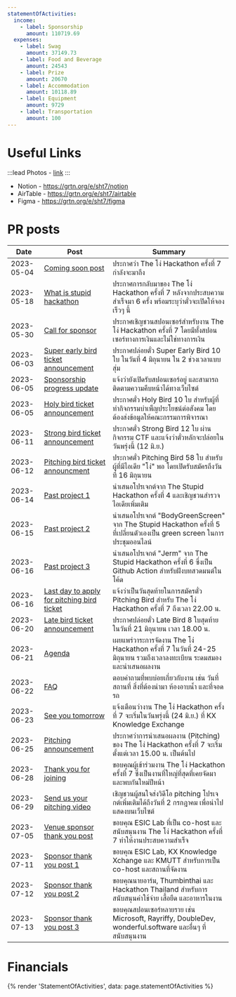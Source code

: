 ```yaml
---
statementOfActivities:
  income:
    - label: Sponsorship
      amount: 110719.69
  expenses:
    - label: Swag
      amount: 37149.73
    - label: Food and Beverage
      amount: 24543
    - label: Prize
      amount: 20670
    - label: Accommodation
      amount: 10118.89
    - label: Equipment
      amount: 9729
    - label: Transportation
      amount: 100
---
```


# Useful Links

:::lead
Photos - [link](https://drive.google.com/drive/folders/1me6M9o8yriJM797jVpgNaxwZCSAu8kv7)
:::

- Notion - https://grtn.org/e/sht7/notion
- AirTable - https://grtn.org/e/sht7/airtable
- Figma - https://grtn.org/e/sht7/figma

# PR posts

<!-- prettier-ignore -->
| Date | Post | Summary |
|---|---|---|
| 2023-05-04 | [Coming soon post](https://www.facebook.com/photo.php?fbid=617592443747766&set=pb.100064910461781.-2207520000&type=3) | ประกาศว่า The โง่ Hackathon ครั้งที่ 7 กำลังจะมาถึง |
| 2023-05-18 | [What is stupid hackathon](https://www.facebook.com/creatorsgarten/posts/pfbid02xYcMDrK9YLDaB3wXMTAycTMeXpqWPBtypLZLGL9APmGaihNEe6kA7HdyCGs7chXol) | ประกาศการกลับมาของ The โง่ Hackathon ครั้งที่ 7 หลังจากประสบความสำเร็จมา 6 ครั้ง พร้อมระบุว่าตั๋วจะเปิดให้จองเร็วๆ นี้ |
| 2023-05-30 | [Call for sponsor](https://www.facebook.com/photo.php?fbid=633188655521478&set=pb.100064910461781.-2207520000&type=3) | ประกาศเชิญชวนสปอนเซอร์สำหรับงาน The โง่ Hackathon ครั้งที่ 7 โดยมีทั้งสปอนเซอร์ทางการเงินและไม่ใช่ทางการเงิน |
| 2023-06-03 | [Super early bird ticket announcement](https://www.facebook.com/photo.php?fbid=635614015278942&set=pb.100064910461781.-2207520000&type=3) | ประกาศปล่อยตั๋ว Super Early Bird 10 ใบ ในวันที่ 4 มิถุนายน ใน 2 ช่วงเวลาแบบสุ่ม |
| 2023-06-05 | [Sponsorship progress update](https://www.facebook.com/photo.php?fbid=636602338513443&set=pb.100064910461781.-2207520000&type=3) | แจ้งว่ายังเปิดรับสปอนเซอร์อยู่ และสามารถติดตามความคืบหน้าได้ทางเว็บไซต์ |
| 2023-06-05 | [Holy bird ticket announcement](https://www.facebook.com/photo.php?fbid=636670161839994&set=pb.100064910461781.-2207520000&type=3) | ประกาศตั๋ว Holy Bird 10 ใบ สำหรับผู้ที่ทำกิจกรรมบำเพ็ญประโยชน์ต่อสังคม โดยต้องส่งข้อมูลให้คณะกรรมการพิจารณา |
| 2023-06-11 | [Strong bird ticket announcement](https://www.facebook.com/photo.php?fbid=640684988105178&set=pb.100064910461781.-2207520000&type=3) | ประกาศตั๋ว Strong Bird 12 ใบ ผ่านกิจกรรม CTF และแจ้งว่าตั๋วหลักจะปล่อยในวันพรุ่งนี้ (12 มิ.ย.) |
| 2023-06-12 | [Pitching bird ticket announcment](https://www.facebook.com/photo.php?fbid=641293838044293&set=pb.100064910461781.-2207520000&type=3) | ประกาศตั๋ว Pitching Bird 58 ใบ สำหรับผู้ที่มีไอเดีย "โง่" พอ โดยเปิดรับสมัครถึงวันที่ 16 มิถุนายน |
| 2023-06-14 | [Past project 1](https://www.facebook.com/photo.php?fbid=642513077922369&set=pb.100064910461781.-2207520000&type=3) | นำเสนอโปรเจกต์จาก The Stupid Hackathon ครั้งที่ 4 และเชิญชวนสำรวจไอเดียเพิ่มเติม |
| 2023-06-15 | [Past project 2](https://www.facebook.com/photo.php?fbid=643159461191064&set=pb.100064910461781.-2207520000&type=3) | นำเสนอโปรเจกต์ "BodyGreenScreen" จาก The Stupid Hackathon ครั้งที่ 5 ที่เปลี่ยนตัวเองเป็น green screen ในการประชุมออนไลน์ |
| 2023-06-16 | [Past project 3](https://www.facebook.com/photo.php?fbid=643954574444886&set=pb.100064910461781.-2207520000&type=3) | นำเสนอโปรเจกต์ "Jerm" จาก The Stupid Hackathon ครั้งที่ 6 ซึ่งเป็น Github Action สำหรับฝังบทสวดมนต์ในโค้ด |
| 2023-06-16 | [Last day to apply for pitching bird ticket](https://www.facebook.com/photo.php?fbid=643765714463772&set=pb.100064910461781.-2207520000&type=3) | แจ้งว่าเป็นวันสุดท้ายในการสมัครตั๋ว Pitching Bird สำหรับ The โง่ Hackathon ครั้งที่ 7 ถึงเวลา 22.00 น. |
| 2023-06-20 | [Late bird ticket announcement](https://www.facebook.com/photo.php?fbid=646183390888671&set=pb.100064910461781.-2207520000&type=3) | ประกาศปล่อยตั๋ว Late Bird 8 ใบสุดท้าย ในวันที่ 21 มิถุนายน เวลา 18.00 น. |
| 2023-06-21 | [Agenda](https://www.facebook.com/creatorsgarten/posts/pfbid0tquQ6dQPoGKZhsVVgsymmWF73oBaZZTwetNLn9QZ3RycQvwFEabQbdcvD4MijXwXl) | เผยแพร่วาระการจัดงาน The โง่ Hackathon ครั้งที่ 7 ในวันที่ 24-25 มิถุนายน รวมถึงเวลาลงทะเบียน ระดมสมอง และนำเสนอผลงาน |
| 2023-06-22 | [FAQ](https://www.facebook.com/creatorsgarten/posts/pfbid02YHshKHaBDRJjiynurivDVcjDLywogYpJany4cYQJTMYmccU2cqjSDH8srQnDLzKvl) | ตอบคำถามที่พบบ่อยเกี่ยวกับงาน เช่น วันที่ สถานที่ สิ่งที่ต้องนำมา ห้องอาบน้ำ และที่จอดรถ |
| 2023-06-23 | [See you tomorrow](https://www.facebook.com/photo.php?fbid=647586710748339&set=pb.100064910461781.-2207520000&type=3) | แจ้งเตือนว่างาน The โง่ Hackathon ครั้งที่ 7 จะเริ่มในวันพรุ่งนี้ (24 มิ.ย.) ที่ KX Knowledge Exchange |
| 2023-06-25 | [Pitching announcement](https://www.facebook.com/photo.php?fbid=648614353978908&set=pb.100064910461781.-2207520000&type=3) | ประกาศว่าการนำเสนอผลงาน (Pitching) ของ The โง่ Hackathon ครั้งที่ 7 จะเริ่มตั้งแต่เวลา 15.00 น. เป็นต้นไป |
| 2023-06-28 | [Thank you for joining](https://www.facebook.com/photo.php?fbid=650474210459589&set=pb.100064910461781.-2207520000&type=3) | ขอบคุณผู้เข้าร่วมงาน The โง่ Hackathon ครั้งที่ 7 ซึ่งเป็นงานที่ใหญ่ที่สุดที่เคยจัดมา และพบกันใหม่ปีหน้า |
| 2023-06-29 | [Send us your pitching video](https://www.facebook.com/photo.php?fbid=651013723738971&set=pb.100064910461781.-2207520000&type=3) | เชิญชวนผู้สนใจส่งวิดีโอ pitching โปรเจกต์เพิ่มเติมได้ถึงวันที่ 2 กรกฎาคม เพื่อนำไปแสดงบนเว็บไซต์ |
| 2023-07-05 | [Venue sponsor thank you post](https://www.facebook.com/photo.php?fbid=654785840028426&set=pb.100064910461781.-2207520000&type=3) | ขอบคุณ ESIC Lab ที่เป็น co-host และสนับสนุนงาน The โง่ Hackathon ครั้งที่ 7 ทำให้งานประสบความสำเร็จ |
| 2023-07-11 | [Sponsor thank you post 1](https://www.facebook.com/creatorsgarten/posts/pfbid0eZDZwYqRVMMiWsBWKihCcZmwgF1mRstuaWTrg2LaiHXxGop2yrG4tnzNEr6eKPN6l) | ขอบคุณ ESIC Lab, KX Knowledge Xchange และ KMUTT สำหรับการเป็น co-host และสถานที่จัดงาน |
| 2023-07-12 | [Sponsor thank you post 2](https://www.facebook.com/creatorsgarten/posts/pfbid0ixYworghhNBwJQcuhxcGY2J3PrqvXGsVxTXBM2U6wh385RcV53Ba5XqQza97sYnhl) | ขอบคุณนายอาร์ม, Thumbinthai และ Hackathon Thailand สำหรับการสนับสนุนค่าใช้จ่าย เสื้อยืด และอาหารในงาน |
| 2023-07-13 | [Sponsor thank you post 3](https://www.facebook.com/creatorsgarten/posts/pfbid0266yoqM5ZcGHUH88MfkF2mGDy5YLMq9cFf1G2fbgVNRaeKwvWf3WzPBRQu1dYSCYl) | ขอบคุณสปอนเซอร์หลายราย เช่น Microsoft, Rayriffy, DoubleDev, wonderful.software และอื่นๆ ที่สนับสนุนงาน |

# Financials

{% render 'StatementOfActivities', data: page.statementOfActivities %}